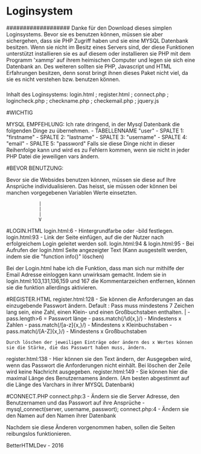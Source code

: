 # Loginsystem
###################
Danke für den Download dieses simplen Loginsystems. Bevor sie es benutzen können, müssen sie aber sichergehen, dass sie
PHP Zugriff haben und sie eine MYSQL Datenbank besitzen. Wenn sie nicht im Besitz eines Servers sind, der diese Funktionen unterstützt installieren
sie es auf diesem oder installieren sie PHP mit dem Programm 'xammp' auf ihrem heimischen Computer und legen sie sich eine Datenbank an.
Des weiteren sollten sie PHP, Javascript und HTML Erfahrungen besitzen, denn sonst bringt ihnen dieses Paket nicht viel, da sie es nicht verstehen bzw.
benutzen können. 

#####

Inhalt des Loginsystems: login.html ; register.html ; connect.php ; logincheck.php ; checkname.php ; checkemail.php ; jquery.js

#WICHTIG

MYSQL EMPFEHLUNG: Ich rate dringend, in der Mysql Datenbank die folgenden Dinge zu übernehmen. 
                - TABELLENNAME "user"
                - SPALTE 1: "firstname"
                - SPALTE 2: "lastname"
                - SPALTE 3: "username"
                - SPALTE 4: "email"
                - SPALTE 5: "password"
Falls sie diese Dinge nicht in dieser Reihenfolge kann und wird es zu Fehlern kommen, wenn sie nicht in jeder PHP Datei die jeweiligen vars ändern.

#BEVOR BENUTZUNG:

Bevor sie die Websides benutzen können, müssen sie diese auf Ihre Ansprüche individualisieren. Das heisst, sie müssen oder können bei manchen vorgegebenen Variablen Werte einsetzten.
                
                |
                |
                |
                V


#LOGIN.HTML
login.html:6 - Hintergrundfarbe oder -bild festlegen.
login.html:93 - Link der Seite einfügen, auf die der Nutzer nach erfolgreichem Login geleitet werden soll.
login.html:94 & login.html:95 - Bei Aufrufen der login.html Seite angezeigter Text (Kann ausgestellt werden, indem sie die "function info()" löschen)

Bei der Login.html habe ich die Funktion, dass man sich nur mithilfe der Email Adresse einloggen kann unwirksam gemacht. Indem sie in login.html:103,131,136,159 und 167 die Kommentarzeichen entfernen,
können sie die funktion allerdings aktivieren.


#REGISTER.HTML
register.html:128 - Sie können die Anforderungen an das einzugebende Passwort ändern. Default : Pass muss mindestens 7 Zeichen lang sein, eine Zahl, einen Klein- und einen Großbuchstaben enthalten.
               |
                - pass.length>6 = Passwort länge 
                - pass.match(/\d{x,}/) - Mindestens x Zahlen
                - pass.match(/[a-z]{x,}/) - Mindestens x Kleinbuchstaben
                - pass.match(/[A-Z]{x,}/) - Mindestens x Großbuchstaben
    
    Durch löschen der jeweiligen Einträge oder ändern des x Wertes können sie die Stärke, die das Passwort haben muss, ändern.
register.html:138 - Hier können sie den Text ändern, der Ausgegeben wird, wenn das Passwort die Anforderungen nicht einhält. Bei löschen der Zeile wird keine Nachricht ausgegeben.
register.html:149 - Sie können hier die maximal Länge des Benutzernamens ändern. (Am besten abgestimmt auf die Länge des Varchars in ihrer MYSQL Datenbank)

#CONNECT.PHP
connect.php:3 - Ändern sie die Server Adresse, den Benutzernamen und das Passwort auf ihre Ansprüche
        - mysql_connect(server, username, passwort);
connect.php:4 - Ändern sie den Namen auf den Namen ihrer Datenbank


Nachdem sie diese Änderen vorgenommen haben, sollen die Seiten reibungslos funktionieren. 



BetterHTMLDev - 2016